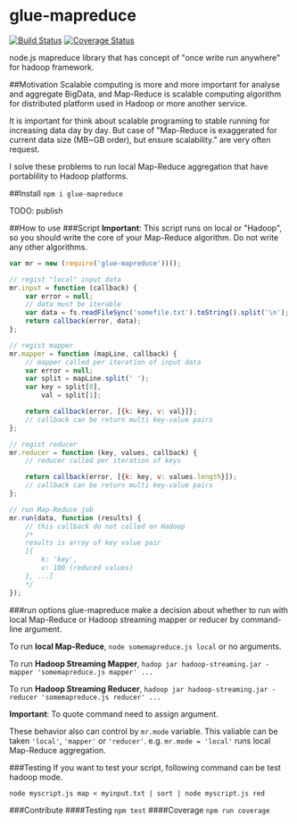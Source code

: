 glue-mapreduce
==============

[![Build Status](https://travis-ci.org/airtoxin/glue-mapreduce.svg?branch=master)](https://travis-ci.org/airtoxin/glue-mapreduce)
[![Coverage Status](https://img.shields.io/coveralls/airtoxin/glue-mapreduce.svg)](https://coveralls.io/r/airtoxin/glue-mapreduce)

node.js mapreduce library that has concept of "once write run anywhere" for hadoop framework.

##Motivation
Scalable computing is more and more important for analyse and aggregate BigData, and Map-Reduce is scalable computing algorithm for distributed platform used in Hadoop or more another service.

It is important for think about scalable programing to stable running for increasing data day by day. But case of "Map-Reduce is exaggerated for current data size (MB~GB order), but ensure scalability." are very often request.

I solve these problems to run local Map-Reduce aggregation that have portablility to Hadoop platforms.

##Install
`npm i glue-mapreduce`

TODO: publish

##How to use
###Script
__Important__: This script runs on local or "Hadoop", so you should write the core of your Map-Reduce algorithm. Do not write any other algorithms.

```javascript
var mr = new (require('glue-mapreduce'))();

// regist "local" input data
mr.input = function (callback) {
    var error = null;
    // data must be iterable
    var data = fs.readFileSync('somefile.txt').toString().split('\n');
    return callback(error, data);
};

// regist mapper
mr.mapper = function (mapLine, callback) {
    // mapper called per iteration of input data
    var error = null;
    var split = mapLine.split(' ');
    var key = split[0],
        val = split[1];

    return callback(error, [{k: key, v: val}]};
    // callback can be return multi key-value pairs
};

// regist reducer
mr.reducer = function (key, values, callback) {
    // reducer called per iteration of keys

    return callback(error, [{k: key, v: values.length}]);
    // callback can be return multi key-value pairs
};

// run Map-Reduce job
mr.run(data, function (results) {
    // this callback do not called on Hadoop
    /*
    results is array of key value pair
    [{
        k: 'key',
        v: 100 (reduced values)
    }, ...]
    */
});
```
###run options
glue-mapreduce make a decision about whether to run with local Map-Reduce or Hadoop streaming mapper or reducer by command-line argument.

To run __local Map-Reduce__, `node somemapreduce.js local` or no arguments.

To run __Hadoop Streaming Mapper__, `hadop jar hadoop-streaming.jar -mapper 'somemapreduce.js mapper' ...`

To run __Hadoop Streaming Reducer__, `hadoop jar hadoop-streaming.jar -reducer 'somemapreduce.js reducer' ...`

__Important__: To quote command need to assign argument.

These behavior also can control by `mr.mode` variable. This valiable can be taken `'local'`, `'mapper'` or `'reducer'`. e.g. `mr.mode = 'local'` runs local Map-Reduce aggregation.

###Testing
If you want to test your script, following command can be test hadoop mode.

`node myscript.js map < myinput.txt | sort | node myscript.js red`

###Contribute
####Testing
`npm test`
####Coverage
`npm run coverage`